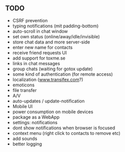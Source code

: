 TODO
----

- CSRF prevention
- typing notifications (mit padding-bottom)
- auto-scroll in chat window
- set own status (online/away/idle/invisible)
- store chat data and more server-side
- enter new name for contacts
- receive friend requests UI
- add support for toxme.se
- links in chat messages
- group chats (waiting for gotox update)
- some kind of authentication (for remote access)
- localization (www.transifex.com?)
- emoticons
- file transfer
- A/V
- auto-updates / update-notification
- Mobile UI
- power consumption on mobile devices
- package as a WebApp
- settings: notifications
- dont show notifications when browser is focused
- context menu (right click to contacts to remove etc)
- add sounds
- better logging
